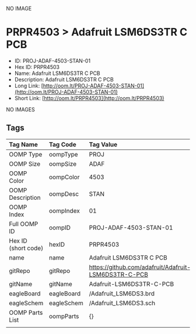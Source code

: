 


  
NO IMAGE  
# PRPR4503 > Adafruit LSM6DS3TR C PCB

- ID: PROJ-ADAF-4503-STAN-01
- Hex ID: PRPR4503
- Name: Adafruit LSM6DS3TR C PCB
- Description: Adafruit LSM6DS3TR C PCB
- Long Link: [http://oom.lt/PROJ-ADAF-4503-STAN-01](http://oom.lt/PROJ-ADAF-4503-STAN-01)
- Short Link: [http://oom.lt/PRPR4503](http://oom.lt/PRPR4503)
  
NO IMAGES  
## Tags
  

|Tag Name|Tag Code|Tag Value|
| :--- | :--- | :--- |
|OOMP Type|oompType|PROJ|
|OOMP Size|oompSize|ADAF|
|OOMP Color|oompColor|4503|
|OOMP Description|oompDesc|STAN|
|OOMP Index|oompIndex|01|
|Full OOMP ID|oompID|PROJ-ADAF-4503-STAN-01|
|Hex ID (short code)|hexID|PRPR4503|
|name|name|Adafruit LSM6DS3TR C PCB|
|gitRepo|gitRepo|https://github.com/adafruit/Adafruit-LSM6DS3TR-C-PCB|
|gitName|gitName|Adafruit-LSM6DS3TR-C-PCB|
|eagleBoard|eagleBoard|/Adafruit_LSM6DS3.brd|
|eagleSchem|eagleSchem|/Adafruit_LSM6DS3.sch|
|OOMP Parts List|oompParts|{}|
||||
